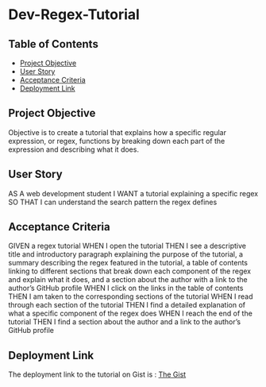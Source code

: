 # Dev-Regex-Tutorial



## Table of Contents
* [Project Objective](#project-objective)
* [User Story](#user-story)
* [Acceptance Criteria](#acceptance-criteria)
* [Deployment Link](#deployment-link)


## Project Objective
Objective is to create a tutorial that explains how a specific regular expression, or regex, functions by breaking down each part of the expression and describing what it does. 

## User Story
AS A web development student
I WANT a tutorial explaining a specific regex
SO THAT I can understand the search pattern the regex defines


## Acceptance Criteria
GIVEN a regex tutorial
WHEN I open the tutorial
THEN I see a descriptive title and introductory paragraph explaining the purpose of the tutorial, a summary describing the regex featured in the tutorial, a table of contents linking to different sections that break down each component of the regex and explain what it does, and a section about the author with a link to the author’s GitHub profile
WHEN I click on the links in the table of contents
THEN I am taken to the corresponding sections of the tutorial
WHEN I read through each section of the tutorial
THEN I find a detailed explanation of what a specific component of the regex does
WHEN I reach the end of the tutorial
THEN I find a section about the author and a link to the author’s GitHub profile

## Deployment Link
The deployment link to the tutorial on Gist is : 
[The Gist ]()